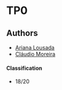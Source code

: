 # TP0

## Authors
 * [Ariana Lousada](https://github.com/AITK42)
 * [Cláudio Moreira](https://github.com/201709211)

#### Classification
 * 18/20 
